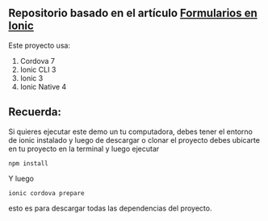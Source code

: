 ## Repositorio basado en el artículo [Formularios en Ionic](https://www.ion-book.com/blog/ionic2/forms-with-ionic/)

Este proyecto usa:

1. Cordova 7
1. Ionic CLI 3
1. Ionic 3
1. Ionic Native 4

## Recuerda:

Si quieres ejecutar este demo un tu computadora, debes tener el entorno de ionic instalado y luego de descargar o clonar el proyecto debes ubicarte en tu proyecto en la terminal y luego ejecutar

```
npm install
````

Y luego

```
ionic cordova prepare
```

esto es para descargar todas las dependencias del proyecto.
